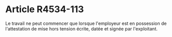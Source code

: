 # Article R4534-113

  
Le travail ne peut commencer que lorsque l'employeur est en possession de l'attestation de mise hors tension écrite, datée et signée par l'exploitant.